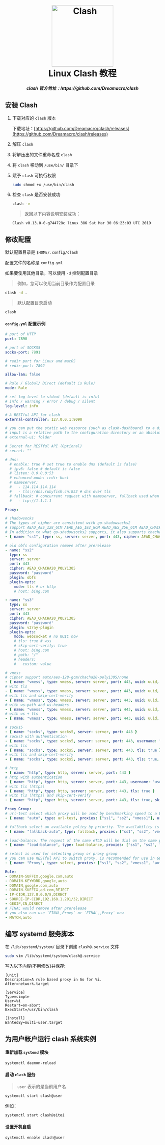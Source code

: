 <h1 align="center">
  <img src="https://github.com/Dreamacro/clash/raw/master/docs/logo.png" alt="Clash" width="200">
  <br>Linux Clash 教程<br>
</h1>
<h5 align="center",href="https://github.com/Dreamacro/clash">clash 官方地址：https://github.com/Dreamacro/clash</h5>


## 安装 Clash

1. 下载对应的 `clash` 版本 

    下载地址：[https://github.com/Dreamacro/clash/releases](https://github.com/Dreamacro/clash/releases)

2. 解压 `clash`

3. 将解压出的文件重命名成 `clash`

4. 将 `clash` 移动到 `/use/bin/` 目录下

5. 赋予 `clash` 可执行权限
    
    ```bash
    sudo chmod +x /use/bin/clash
    ```

6. 检查 `clash` 是否安装成功

    ```bash
    clash -v
    ```
    
    > 返回以下内容说明安装成功：
    
    ```text
    Clash v0.13.0-0-g744728c linux 386 Sat Mar 30 06:23:03 UTC 2019
    ```
    
## 修改配置


默认配置目录是 `$HOME/.config/clash`

配置文件的名称是 `config.yml`

如果要使用其他目录，可以使用 `-d` 控制配置目录

> 例如，您可以使用当前目录作为配置目录

```bash
clash -d .
```

> 默认配置目录启动

```
clash
```

#### `config.yml` 配置示例

```yaml
# port of HTTP
port: 7890

# port of SOCKS5
socks-port: 7891

# redir port for Linux and macOS
# redir-port: 7892

allow-lan: false

# Rule / Global/ Direct (default is Rule)
mode: Rule

# set log level to stdout (default is info)
# info / warning / error / debug / silent
log-level: info

# A RESTful API for clash
external-controller: 127.0.0.1:9090

# you can put the static web resource (such as clash-dashboard) to a directory, and clash would serve in `${API}/ui`
# input is a relative path to the configuration directory or an absolute path
# external-ui: folder

# Secret for RESTful API (Optional)
# secret: ""

# dns:
  # enable: true # set true to enable dns (default is false)
  # ipv6: false # default is false
  # listen: 0.0.0.0:53
  # enhanced-mode: redir-host
  # nameserver:
  #   - 114.114.114.114
  #   - tls://dns.rubyfish.cn:853 # dns over tls
  # fallback: # concurrent request with nameserver, fallback used when GEOIP country isn't CN
  #   - tcp://1.1.1.1

Proxy:

# shadowsocks
# The types of cipher are consistent with go-shadowsocks2
# support AEAD_AES_128_GCM AEAD_AES_192_GCM AEAD_AES_256_GCM AEAD_CHACHA20_POLY1305 AES-128-CTR AES-192-CTR AES-256-CTR AES-128-CFB AES-192-CFB AES-256-CFB CHACHA20-IETF XCHACHA20
# In addition to what go-shadowsocks2 supports, it also supports chacha20 rc4-md5 xchacha20-ietf-poly1305
- { name: "ss1", type: ss, server: server, port: 443, cipher: AEAD_CHACHA20_POLY1305, password: "password" }

# old obfs configuration remove after prerelease
- name: "ss2"
  type: ss
  server: server
  port: 443
  cipher: AEAD_CHACHA20_POLY1305
  password: "password"
  plugin: obfs
  plugin-opts:
    mode: tls # or http
    # host: bing.com

- name: "ss3"
  type: ss
  server: server
  port: 443
  cipher: AEAD_CHACHA20_POLY1305
  password: "password"
  plugin: v2ray-plugin
  plugin-opts:
    mode: websocket # no QUIC now
    # tls: true # wss
    # skip-cert-verify: true
    # host: bing.com
    # path: "/"
    # headers:
    #   custom: value

# vmess
# cipher support auto/aes-128-gcm/chacha20-poly1305/none
- { name: "vmess", type: vmess, server: server, port: 443, uuid: uuid, alterId: 32, cipher: auto }
# with tls
- { name: "vmess", type: vmess, server: server, port: 443, uuid: uuid, alterId: 32, cipher: auto, tls: true }
# with tls and skip-cert-verify
- { name: "vmess", type: vmess, server: server, port: 443, uuid: uuid, alterId: 32, cipher: auto, tls: true, skip-cert-verify: true }
# with ws-path and ws-headers
- { name: "vmess", type: vmess, server: server, port: 443, uuid: uuid, alterId: 32, cipher: auto, network: ws, ws-path: /path, ws-headers: { Host: v2ray.com } }
# with ws + tls
- { name: "vmess", type: vmess, server: server, port: 443, uuid: uuid, alterId: 32, cipher: auto, network: ws, ws-path: /path, tls: true }

# socks5
- { name: "socks", type: socks5, server: server, port: 443 }
# socks5 with authentication
- { name: "socks", type: socks5, server: server, port: 443, username: "username", password: "password" }
# with tls
- { name: "socks", type: socks5, server: server, port: 443, tls: true }
# with tls and skip-cert-verify
- { name: "socks", type: socks5, server: server, port: 443, tls: true, skip-cert-verify: true }

# http
- { name: "http", type: http, server: server, port: 443 }
# http with authentication
- { name: "http", type: http, server: server, port: 443, username: "username", password: "password" }
# with tls (https)
- { name: "http", type: http, server: server, port: 443, tls: true }
# with tls (https) and skip-cert-verify
- { name: "http", type: http, server: server, port: 443, tls: true, skip-cert-verify: true }

Proxy Group:
# url-test select which proxy will be used by benchmarking speed to a URL.
- { name: "auto", type: url-test, proxies: ["ss1", "ss2", "vmess1"], url: "http://www.gstatic.com/generate_204", interval: 300 }

# fallback select an available policy by priority. The availability is tested by accessing an URL, just like an auto url-test group.
- { name: "fallback-auto", type: fallback, proxies: ["ss1", "ss2", "vmess1"], url: "http://www.gstatic.com/generate_204", interval: 300 }

# load-balance: The request of the same eTLD will be dial on the same proxy.
- { name: "load-balance", type: load-balance, proxies: ["ss1", "ss2", "vmess1"], url: "http://www.gstatic.com/generate_204", interval: 300 }

# select is used for selecting proxy or proxy group
# you can use RESTful API to switch proxy, is recommended for use in GUI.
- { name: "Proxy", type: select, proxies: ["ss1", "ss2", "vmess1", "auto"] }

Rule:
- DOMAIN-SUFFIX,google.com,auto
- DOMAIN-KEYWORD,google,auto
- DOMAIN,google.com,auto
- DOMAIN-SUFFIX,ad.com,REJECT
- IP-CIDR,127.0.0.0/8,DIRECT
- SOURCE-IP-CIDR,192.168.1.201/32,DIRECT
- GEOIP,CN,DIRECT
# FINAL would remove after prerelease
# you also can use `FINAL,Proxy` or `FINAL,,Proxy` now
- MATCH,auto
```

## 编写 systemd 服务脚本

在 `/lib/systemd/system/` 目录下创建 `clash@.service` 文件

```bash
sudo vim /lib/systemd/system/clash@.service
```

写入以下内容(不用修改)并保存:

```text
[Unit]
Description=A rule based proxy in Go for %i.
After=network.target

[Service]
Type=simple
User=%i
Restart=on-abort
ExecStart=/usr/bin/clash

[Install]
WantedBy=multi-user.target
```


## 为用户帐户运行 clash 系统实例

#### 重新加载 `systemd` 模块

```bash
systemctl daemon-reload
```

#### 启动 `clash` 服务

> `user` 表示的是当前用户名

```bash
systemctl start clash@user
```

例如：

```bash
systemctl start clash@sitoi
```

#### 设置开机自启

```bash
systemctl enable clash@user
```